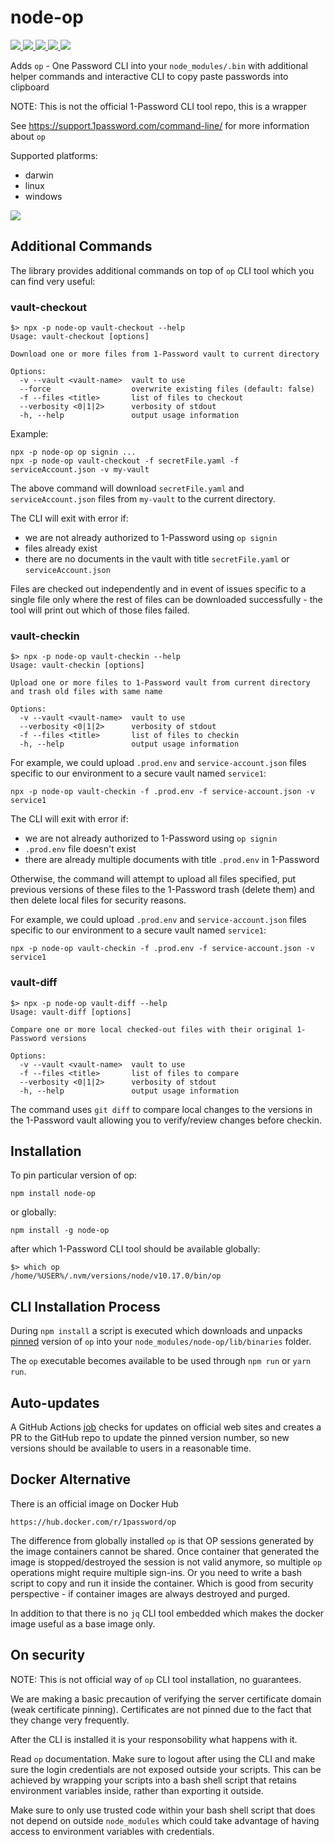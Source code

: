# node-op

<a href="https://www.npmjs.com/package/node-op">
<img src="https://img.shields.io/npm/v/node-op.svg" >
</a>
<a href="https://github.com/zaripych/node-op/actions?query=workflow%3A%22Verify+Downloads%22">
<img src="https://github.com/zaripych/node-op/workflows/Verify%20Downloads/badge.svg" >
</a>
<a href="https://github.com/zaripych/node-op/actions?query=workflow%3A%22Check+Latest+Version%22">
<img src="https://github.com/zaripych/node-op/workflows/Check%20Latest%20Version/badge.svg?branch=master" >
</a>
<a href="https://github.com/zaripych/node-op/actions?query=workflow%3ARelease">
<img src="https://github.com/zaripych/node-op/workflows/Release/badge.svg?branch=master" >
</a>
<a href="https://greenkeeper.io/">
<img src="https://badges.greenkeeper.io/zaripych/node-op.svg" >
</a>

Adds `op` - One Password CLI into your `node_modules/.bin` with additional helper commands and interactive CLI to copy paste passwords into clipboard

NOTE: This is not the official 1-Password CLI tool repo, this is a wrapper

See https://support.1password.com/command-line/ for more information about `op`

Supported platforms:

- darwin
- linux
- windows

![](demo.gif)

## Additional Commands

The library provides additional commands on top of `op` CLI tool which you can find very useful:

### vault-checkout

```
$> npx -p node-op vault-checkout --help
Usage: vault-checkout [options]

Download one or more files from 1-Password vault to current directory

Options:
  -v --vault <vault-name>  vault to use
  --force                  overwrite existing files (default: false)
  -f --files <title>       list of files to checkout
  --verbosity <0|1|2>      verbosity of stdout
  -h, --help               output usage information
```

Example:

```
npx -p node-op op signin ...
npx -p node-op vault-checkout -f secretFile.yaml -f serviceAccount.json -v my-vault
```

The above command will download `secretFile.yaml` and `serviceAccount.json` files from `my-vault` to the current directory.

The CLI will exit with error if:

- we are not already authorized to 1-Password using `op signin`
- files already exist
- there are no documents in the vault with title `secretFile.yaml` or `serviceAccount.json`

Files are checked out independently and in event of issues specific to a single file only where the rest of files can be downloaded successfully - the tool will print out which of those files failed.

### vault-checkin

```
$> npx -p node-op vault-checkin --help
Usage: vault-checkin [options]

Upload one or more files to 1-Password vault from current directory and trash old files with same name

Options:
  -v --vault <vault-name>  vault to use
  --verbosity <0|1|2>      verbosity of stdout
  -f --files <title>       list of files to checkin
  -h, --help               output usage information
```

For example, we could upload `.prod.env` and `service-account.json` files specific to our environment to a secure vault named `service1`:

```
npx -p node-op vault-checkin -f .prod.env -f service-account.json -v service1
```

The CLI will exit with error if:

- we are not already authorized to 1-Password using `op signin`
- `.prod.env` file doesn't exist
- there are already multiple documents with title `.prod.env` in 1-Password

Otherwise, the command will attempt to upload all files specified, put previous versions of these files to the 1-Password trash (delete them) and then delete local files for security reasons.

For example, we could upload `.prod.env` and `service-account.json` files specific to our environment to a secure vault named `service1`:

```
npx -p node-op vault-checkin -f .prod.env -f service-account.json -v service1
```

### vault-diff

```
$> npx -p node-op vault-diff --help
Usage: vault-diff [options]

Compare one or more local checked-out files with their original 1-Password versions

Options:
  -v --vault <vault-name>  vault to use
  -f --files <title>       list of files to compare
  --verbosity <0|1|2>      verbosity of stdout
  -h, --help               output usage information
```

The command uses `git diff` to compare local changes to the versions in the 1-Password vault allowing you to verify/review changes before checkin.

## Installation

To pin particular version of op:

```
npm install node-op
```

or globally:

```
npm install -g node-op
```

after which 1-Password CLI tool should be available globally:

```
$> which op
/home/%USER%/.nvm/versions/node/v10.17.0/bin/op
```

## CLI Installation Process

During `npm install` a script is executed which downloads and unpacks [pinned](https://github.com/zaripych/node-op/blob/master/package.json#L119) version of `op` into your `node_modules/node-op/lib/binaries` folder.

The `op` executable becomes available to be used through `npm run` or `yarn run`.

## Auto-updates

A GitHub Actions [job](https://github.com/zaripych/node-op/actions?query=workflow%3A%22Check+Latest+Version%22) checks for updates on official web sites and creates a PR to the GitHub repo to update the pinned version number, so new versions should be available to users in a reasonable time.

## Docker Alternative

There is an official image on Docker Hub

```
https://hub.docker.com/r/1password/op
```

The difference from globally installed `op` is that OP sessions generated by the image containers cannot be shared. Once container that generated the image is stopped/destroyed the session is not valid anymore, so multiple `op` operations might require multiple sign-ins. Or you need to write a bash script to copy and run it inside the container. Which is good from security perspective - if container images are always destroyed and purged.

In addition to that there is no `jq` CLI tool embedded which makes the docker image useful as a base image only.

## On security

NOTE: This is not official way of `op` CLI tool installation, no guarantees.

We are making a basic precaution of verifying the server certificate domain (weak certificate pinning). Certificates are not pinned due to the fact that they change very frequently.

After the CLI is installed it is your responsobility what happens with it.

Read `op` documentation. Make sure to logout after using the CLI and make sure the login credentials are not exposed outside your scripts. This can be achieved by wrapping your scripts into a bash shell script that retains environment variables inside, rather than exporting it outside.

Make sure to only use trusted code within your bash shell script that does not depend on outside `node_modules` which could take advantage of having access to environment variables with credentials.

